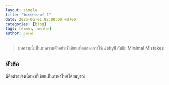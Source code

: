 ```yaml
---
layout: single
title: "โพสต์ตัวอย่างที่ 1"
date: 2025-06-01 08:00:00 +0700
categories: [blog]
tags: [ตัวอย่าง, ภาษาไทย]
author: สุรพงศ์
---
```


> บทความนี้เป็นบทความตัวอย่างที่เขียนเพื่อแสดงการใช้ Jekyll กับธีม Minimal Mistakes

## หัวข้อ

นี่คือตัวอย่างเนื้อหาที่เขียนเป็นภาษาไทยได้สมบูรณ์
